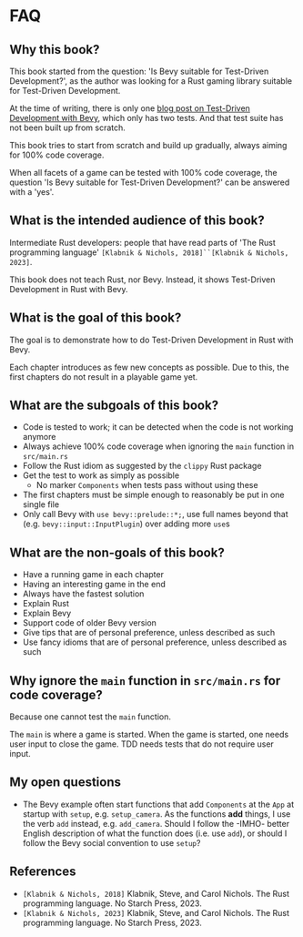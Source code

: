 # FAQ

## Why this book?

This book started from the question: 'Is Bevy suitable for Test-Driven Development?',
as the author was looking for a Rust gaming library
suitable for Test-Driven Development.

At the time of writing, there is only one [blog post on Test-Driven Development with Bevy](https://edgardocarreras.com/blog/tdd-in-rust-game-engine-bevy/),
which only has two tests. And that test suite has not been
built up from scratch.

This book tries to start from scratch and build up gradually,
always aiming for 100% code coverage.

When all facets of a game can be tested with 100% code coverage,
the question 'Is Bevy suitable for Test-Driven Development?'
can be answered with a 'yes'.

## What is the intended audience of this book?

Intermediate Rust developers: people that have read parts of
'The Rust programming language' `[Klabnik & Nichols, 2018]``[Klabnik & Nichols, 2023]`.

This book does not teach Rust, nor Bevy.
Instead, it shows Test-Driven Development in Rust with Bevy.

## What is the goal of this book?

The goal is to demonstrate how to do Test-Driven Development
in Rust with Bevy.

Each chapter introduces as few new concepts as possible.
Due to this, the first chapters do not result in a playable game yet.

## What are the subgoals of this book?

* Code is tested to work; it can be detected when the code is not working anymore
* Always achieve 100% code coverage when ignoring
  the `main` function in `src/main.rs`
* Follow the Rust idiom as suggested by the `clippy` Rust package
* Get the test to work as simply as possible
    * No marker `Components` when tests pass without using these
* The first chapters must be simple enough to reasonably be put in one single file
* Only call Bevy with `use bevy::prelude::*;`, use full names beyond that (e.g.
  `bevy::input::InputPlugin`) over adding more `use`s

## What are the non-goals of this book?

* Have a running game in each chapter
* Having an interesting game in the end
* Always have the fastest solution
* Explain Rust
* Explain Bevy
* Support code of older Bevy version
* Give tips that are of personal preference,
  unless described as such
* Use fancy idioms that are of personal preference,
  unless described as such

## Why ignore the `main` function in `src/main.rs` for code coverage?

Because one cannot test the `main` function.

The `main` is where a game is started.
When the game is started, one needs user input to close the game.
TDD needs tests that do not require user input.

## My open questions

* The Bevy example often start functions that
  add `Components` at the `App` at startup with `setup`, e.g. `setup_camera`. 
  As the functions **add** things, I use the verb `add` instead, 
  e.g. `add_camera`. Should I follow the -IMHO- better English description
  of what the function does (i.e. use `add`), 
  or should I follow the Bevy social convention
  to use `setup`?

## References

* `[Klabnik & Nichols, 2018]` Klabnik, Steve, and Carol Nichols.
  The Rust programming language. No Starch Press, 2023.
* `[Klabnik & Nichols, 2023]` Klabnik, Steve, and Carol Nichols.
  The Rust programming language. No Starch Press, 2023.

